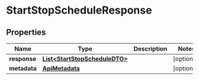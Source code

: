 

# StartStopScheduleResponse


## Properties

Name | Type | Description | Notes
------------ | ------------- | ------------- | -------------
**response** | [**List&lt;StartStopScheduleDTO&gt;**](StartStopScheduleDTO.md) |  |  [optional]
**metadata** | [**ApiMetadata**](ApiMetadata.md) |  |  [optional]



